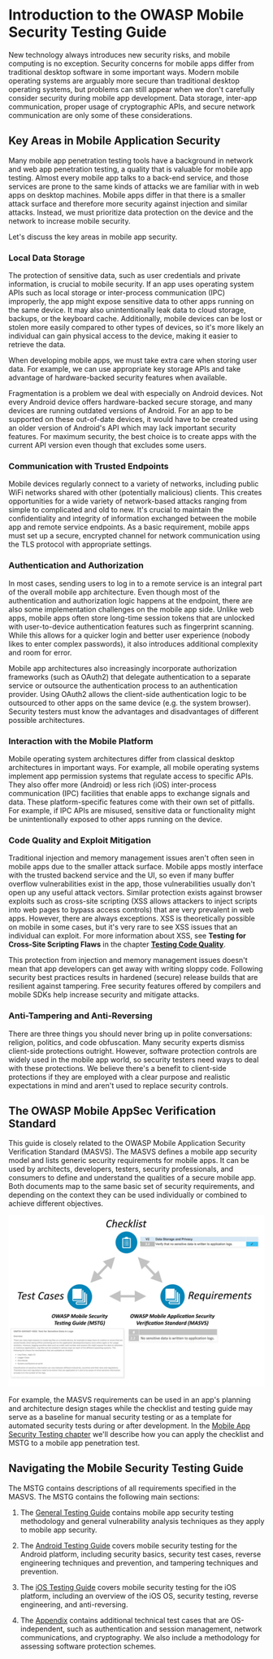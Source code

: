 # Introduction to the OWASP Mobile Security Testing Guide

New technology always introduces new security risks, and mobile computing is no exception. Security concerns for mobile apps differ from traditional desktop software in some important ways. Modern mobile operating systems are arguably more secure than traditional desktop operating systems, but problems can still appear when we don't carefully consider security during mobile app development. Data storage, inter-app communication, proper usage of cryptographic APIs, and secure network communication are only some of these considerations.

## Key Areas in Mobile Application Security

Many mobile app penetration testing tools have a background in network and web app penetration testing, a quality that is valuable for mobile app testing. Almost every mobile app talks to a back-end service, and those services are prone to the same kinds of attacks we are familiar with in web apps on desktop machines. Mobile apps differ in that there is a smaller attack surface and therefore more security against injection and similar attacks. Instead, we must prioritize data protection on the device and the network to increase mobile security.

Let's discuss the key areas in mobile app security.

### Local Data Storage

The protection of sensitive data, such as user credentials and private information, is crucial to mobile security. If an app uses operating system APIs such as local storage or inter-process communication (IPC) improperly, the app might expose sensitive data to other apps running on the same device. It may also unintentionally leak data to cloud storage, backups, or the keyboard cache. Additionally, mobile devices can be lost or stolen more easily compared to other types of devices, so it's more likely an individual can gain physical access to the device, making it easier to retrieve the data.

When developing mobile apps, we must take extra care when storing user data. For example, we can use appropriate key storage APIs and take advantage of hardware-backed security features when available.

Fragmentation is a problem we deal with especially on Android devices. Not every Android device offers hardware-backed secure storage, and many devices are running outdated versions of Android. For an app to be supported on these out-of-date devices, it would have to be created using an older version of Android's API which may lack important security features. For maximum security, the best choice is to create apps with the current API version even though that excludes some users.

### Communication with Trusted Endpoints

Mobile devices regularly connect to a variety of networks, including public WiFi networks shared with other (potentially malicious) clients. This creates opportunities for a wide variety of network-based attacks ranging from simple to complicated and old to new. It's crucial to maintain the confidentiality and integrity of information exchanged between the mobile app and remote service endpoints. As a basic requirement, mobile apps must set up a secure, encrypted channel for network communication using the TLS protocol with appropriate settings.

### Authentication and Authorization

In most cases, sending users to log in to a remote service is an integral part of the overall mobile app architecture. Even though most of the authentication and authorization logic happens at the endpoint, there are also some implementation challenges on the mobile app side. Unlike web apps, mobile apps often store long-time session tokens that are unlocked with user-to-device authentication features such as fingerprint scanning. While this allows for a quicker login and better user experience (nobody likes to enter complex passwords), it also introduces additional complexity and room for error.

Mobile app architectures also increasingly incorporate authorization frameworks (such as OAuth2) that delegate authentication to a separate service or outsource the authentication process to an authentication provider. Using OAuth2 allows the client-side authentication logic to be outsourced to other apps on the same device (e.g. the system browser). Security testers must know the advantages and disadvantages of different possible architectures.

### Interaction with the Mobile Platform

Mobile operating system architectures differ from classical desktop architectures in important ways. For example, all mobile operating systems implement app permission systems that regulate access to specific APIs. They also offer more (Android) or less rich (iOS) inter-process communication (IPC) facilities that enable apps to exchange signals and data. These platform-specific features come with their own set of pitfalls. For example, if IPC APIs are misused, sensitive data or functionality might be unintentionally exposed to other apps running on the device.

### Code Quality and Exploit Mitigation

Traditional injection and memory management issues aren't often seen in mobile apps due to the smaller attack surface. Mobile apps mostly interface with the trusted backend service and the UI, so even if many buffer overflow vulnerabilities exist in the app, those vulnerabilities usually don't open up any useful attack vectors. Similar protection exists against browser exploits such as cross-site scripting (XSS allows attackers to inject scripts into web pages to bypass access controls) that are very prevalent in web apps. However, there are always exceptions. XSS is theoretically possible on mobile in some cases, but it's very rare to see XSS issues that an individual can exploit. For more information about XSS, see **Testing for Cross-Site Scripting Flaws** in the chapter [**Testing Code Quality**](https://github.com/OWASP/owasp-mstg/blob/master/Document/0x04h-Testing-Code-Quality.md#user-content-testing-for-cross-site-scripting-flaws).

This protection from injection and memory management issues doesn't mean that app developers can get away with writing sloppy code. Following security best practices results in hardened (secure) release builds that are resilient against tampering. Free security features offered by compilers and mobile SDKs help increase security and mitigate attacks.

### Anti-Tampering and Anti-Reversing

There are three things you should never bring up in polite conversations: religion, politics, and code obfuscation. Many security experts dismiss client-side protections outright. However, software protection controls are widely used in the mobile app world, so security testers need ways to deal with these protections. We believe there's a benefit to client-side protections if they are employed with a clear purpose and realistic expectations in mind and aren't used to replace security controls.

## The OWASP Mobile AppSec Verification Standard

This guide is closely related to the OWASP Mobile Application Security Verification Standard (MASVS). The MASVS defines a mobile app security model and lists generic security requirements for mobile apps. It can be used by architects, developers, testers, security professionals, and consumers to define and understand the qualities of a secure mobile app. Both documents map to the same basic set of security requirements, and depending on the context they can be used individually or combined to achieve different objectives.

![Document Overview](Images/Chapters/0x03/owasp-mobile-overview.jpg)

For example, the MASVS requirements can be used in an app's planning and architecture design stages while the checklist and testing guide may serve as a baseline for manual security testing or as a template for automated security tests during or after development. In the [Mobile App Security Testing chapter](https://github.com/OWASP/owasp-mstg/blob/master/Document/0x04b-Mobile-App-Security-Testing.md) we'll describe how you can apply the checklist and MSTG to a mobile app penetration test.

## Navigating the Mobile Security Testing Guide

The MSTG contains descriptions of all requirements specified in the MASVS. The MSTG contains the following main sections:

1. The [General Testing Guide](https://github.com/OWASP/owasp-mstg/blob/master/Document/0x04-General-Testing-Guide.md) contains mobile app security testing methodology and general vulnerability analysis techniques as they apply to mobile app security.

2. The [Android Testing Guide](https://github.com/OWASP/owasp-mstg/blob/master/Document/0x05-Android-Testing-Guide.md) covers mobile security testing for the Android platform, including security basics, security test cases, reverse engineering techniques and prevention, and tampering techniques and prevention.

3. The [iOS Testing Guide](https://github.com/OWASP/owasp-mstg/blob/master/Document/0x06-iOS-Testing-Guide.md) covers mobile security testing for the iOS platform, including an overview of the iOS OS, security testing, reverse engineering, and anti-reversing.

4. The [Appendix](https://github.com/OWASP/owasp-mstg/blob/master/Document/0x07-Appendix.md) contains additional technical test cases that are OS-independent, such as authentication and session management, network communications, and cryptography. We also include a methodology for assessing software protection schemes.
